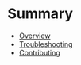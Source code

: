 # Summary

- [Overview](./overview.md)
- [Troubleshooting](./troubleshooting.md)
- [Contributing](./contributing.md)
